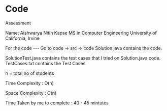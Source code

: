 # Code
Assessment

Name: Aishwarya Nitin Kapse
MS in Computer Engineering
University of California, Irvine

For the code --- Go to code -> src -> code
Solution.java contains the code.

SolutionTest.java contains the test cases that I tried on Solution.java code.
TestCases.txt contains the Test Cases.


n = total no of students

Time Complexity : O(n)

Space Complexity : O(n)

Time Taken by me to complete : 40 - 45 mintutes
